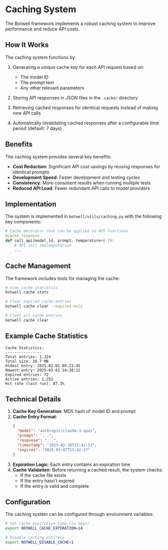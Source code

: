 # Caching System

The Botwell framework implements a robust caching system to improve performance and reduce API costs.

## How It Works

The caching system functions by:

1. Generating a unique cache key for each API request based on:
   - The model ID
   - The prompt text
   - Any other relevant parameters

2. Storing API responses in JSON files in the `.cache/` directory

3. Retrieving cached responses for identical requests instead of making new API calls

4. Automatically invalidating cached responses after a configurable time period (default: 7 days)

## Benefits

The caching system provides several key benefits:

- **Cost Reduction**: Significant API cost savings by reusing responses for identical prompts
- **Development Speed**: Faster development and testing cycles
- **Consistency**: More consistent results when running multiple tests
- **Reduced API Load**: Fewer redundant API calls to model providers

## Implementation

The system is implemented in `botwell/utils/caching.py` with the following key components:

```python
# Cache decorator that can be applied to API functions
@cache_response
def call_api(model_id, prompt, temperature=0.7):
    # API call implementation
    ...
```

## Cache Management

The framework includes tools for managing the cache:

```bash
# View cache statistics
botwell cache stats

# Clear expired cache entries
botwell cache clear --expired-only

# Clear all cache entries
botwell cache clear
```

## Example Cache Statistics

```
Cache Statistics:
----------------
Total entries: 1,324
Total size: 28.7 MB
Oldest entry: 2025-02-01 09:23:45
Newest entry: 2025-03-01 14:38:12
Expired entries: 72
Active entries: 1,252
Hit rate (last run): 87.3%
```

## Technical Details

1. **Cache Key Generation**: MD5 hash of model ID and prompt
2. **Cache Entry Format**:
   ```json
   {
     "model": "anthropic/claude-3-opus",
     "prompt": "...",
     "response": "...",
     "timestamp": "2025-02-28T15:42:37",
     "expires": "2025-03-07T15:42:37"
   }
   ```
3. **Expiration Logic**: Each entry contains an expiration time
4. **Cache Validation**: Before returning a cached result, the system checks:
   - If the cache file exists
   - If the entry hasn't expired
   - If the entry is valid and complete

## Configuration

The caching system can be configured through environment variables:

```bash
# Set cache expiration time (in days)
export BOTWELL_CACHE_EXPIRATION=14

# Disable caching entirely
export BOTWELL_DISABLE_CACHE=1
```